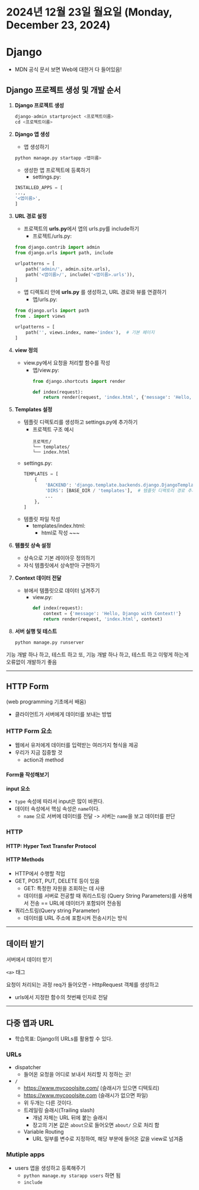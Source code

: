 # 2024년 12월 23일 월요일 (Monday, December 23, 2024)

# Django
- MDN 공식 문서 보면 Web에 대한거 다 들어있음!

## Django 프로젝트 생성 및 개발 순서
1. **Django 프로젝트 생성**
    ```python
    django-admin startproject <프로젝트이름>
    cd <프로젝트이름>
    ```
2. **Django 앱 생성**
   - 앱 생성하기
    ```python
    python manage.py startapp <앱이름>
    ```
   - 생성한 앱 프로젝트에 등록하기
     - settings.py:
    ``` python
    INSTALLED_APPS = [
    ...,
    '<앱이름>',
    ]
    ```
3. **URL 경로 설정**
   - 프로젝트의 **urls.py**에서 앱의 urls.py를 include하기
     - 프로젝트/urls.py:
    ```python
    from django.contrib import admin
    from django.urls import path, include

    urlpatterns = [
        path('admin/', admin.site.urls),
        path('<앱이름>/', include('<앱이름>.urls')),
    ]
    ```
   - 앱 디렉토리 안에 **urls.py** 를 생성하고, URL 경로와 뷰를 연결하기 
     - 앱/urls.py:
    ```python
    from django.urls import path
    from . import views

    urlpatterns = [
        path('', views.index, name='index'),  # 기본 페이지
    ]
    ```
4. **view 정의**
    - view.py에서 요청을 처리할 함수를 작성
      - 앱/view.py:
        ```python
        from django.shortcuts import render

        def index(request):
            return render(request, 'index.html', {'message': 'Hello, Django!'})
        ```

5. **Templates 설정**
   - 템플릿 디렉토리를 생성하고 settings.py에 추가하기
     - 프로젝트 구조 예시
        ```
        프로젝트/
        └── templates/
        └── index.html
        ```
   - settings.py:
        ```python
        TEMPLATES = [
            {
                'BACKEND': 'django.template.backends.django.DjangoTemplates',
                'DIRS': [BASE_DIR / 'templates'],  # 템플릿 디렉토리 경로 추가
                ...
            },
        ]
        ```
   - 템플릿 파일 작성
     - templates/index.html:
       - html로 작성 ~~~

6. **템플릿 상속 설정**
   - 상속으로 기본 레이아웃 정의하기
   - 자식 템플릿에서 상속받아 구현하기
7. **Context 데이터 전달**
   - 뷰에서 템플릿으로 데이터 넘겨주기
     - view.py:
        ```python
        def index(request):
            context = {'message': 'Hello, Django with Context!'}
            return render(request, 'index.html', context)
        ```
8. **서버 실행 및 테스트**
   ```python
   python manage.py runserver
   ```

기능 개발 하나 하고, 테스트 하고 
또, 기능 개발 하나 하고, 테스트 하고 
이렇게 하는게 오류없이 개발하기 좋음

--- 

## HTTP Form
(web programming 기초에서 배움)
- 클라이언트가 서버에게 데이터를 보내는 방법

### HTTP Form 요소
- 웹에서 유저에게 데이터를 입력받는 여러가지 형식을 제공
- 우리가 지금 집중할 것
  - action과 method

#### Form을 작성해보기
**input 요소**
- `type` 속성에 따라서 input은 많이 바뀐다.
- 데이터 속성에서 핵심 속성은 `name`이다. 
  - `name` 으로 서버에 데이터를 전달 -> 서버는 `name`을 보고 데이터를 판단

### HTTP 
#### HTTP: Hyper Text Transfer Protocol
#### HTTP Methods
- HTTP에서 수행할 적업
- GET, POST, PUT, DELETE 등이 있음
  - GET: 특정한 자원을 조회하는 데 사용
  - 데이터를 서버로 전공할 때 쿼리스트링 (Query String Parameters)를 사용해서 전송 == URL에 데이터가 포함되어 전송됨
- 쿼리스트링(Query string Parameter)
  - 데이터를 URL 주소에 포함시켜 전송시키는 방식

---
## 데이터 받기
서버에서 데이터 받기

`<a>` 태그

요청이 처리되는 과정
req가 들어오면 - HttpRequest 객체를 생성하고
  - urls에서 지정한 함수의 첫번째 인자로 전달

--- 
## 다중 앱과 URL
- 학습목표: Django의 URLs를 활용할 수 있다.
### URLs
- dispatcher
  - 들어온 요청을 어디로 보내서 처리할 지 정하는 곳! 
- `/` 
  - https://www.mycooolsite.com/ (슬래시가 있으면 디텍토리)
  - https://www.mycooolsite.com (슬래시가 없으면 파일)
  - 위 두개는 다른 것이다.
  - 트레일링 슬래시(Trailing slash)
    - 개념 자체는 URL 뒤에 붙는 슬래시
    - 장고의 기본 값은 `about`으로 들어오면 `about/` 으로 처리 함
  - Variable Routing
    - URL 일부를 변수로 지정하여, 해당 부분에 들어온 값을 view로 넘겨줌
  
### Mutiple apps
- users 앱을 생성하고 등록해주기
  - `python manage.my starapp users` 하면 됨
  - `include` 

